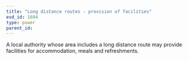 ```yaml
---
title: "Long distance routes - provision of facilities"
esd_id: 1694
type: power
parent_id:  
---
```


A local authority whose area includes a long distance route may provide facilities for accommodation, meals and refreshments.

